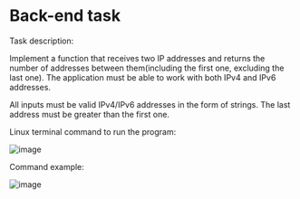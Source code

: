 # Back-end task
Task description:

Implement a function that receives two IP addresses and returns the number of addresses between them(including the first one, excluding the last one). The application must be able to work with both IPv4 and IPv6 addresses.

All inputs must be valid IPv4/IPv6 addresses in the form of strings. The last address must be greater than the first one.

Linux terminal command to run the program:

![image](https://user-images.githubusercontent.com/98698257/224834378-4e2409eb-b1f3-427a-9471-c3af39278ac7.png)

Command example:

![image](https://user-images.githubusercontent.com/98698257/224835045-c7caddb4-b6f3-464e-a96f-8fd743b488fa.png)
